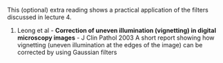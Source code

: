 This (optional) extra reading shows a practical application of the filters discussed in lecture 4.

1. Leong et al - **Correction of uneven illumination (vignetting) in digital microscopy images** - J Clin Pathol 2003
A short report showing how vignetting (uneven illumination at the edges of the image) can be corrected by using Gaussian filters